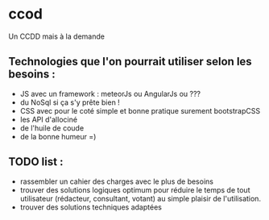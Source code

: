 # ccod
Un CCDD mais à la demande

## Technologies que l'on pourrait utiliser selon les besoins :
- JS avec un framework : meteorJs ou AngularJs ou ???
- du NoSql si ça s'y prête bien !
- CSS avec pour le coté simple et bonne pratique surement bootstrapCSS
- les API d'allociné
- de l'huile de coude
- de la bonne humeur =)

## TODO list :
- rassembler un cahier des charges avec le plus de besoins
- trouver des solutions logiques optimum pour réduire le temps de tout utilisateur (rédacteur, consultant, votant) au simple plaisir de l'utilisation.
- trouver des solutions techniques adaptées
